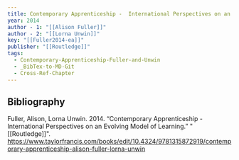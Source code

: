 ```yaml
---
title: Contemporary Apprenticeship -  International Perspectives on an Evolving Model of Learning
year: 2014
author - 1: "[[Alison Fuller]]"
author - 2: "[[Lorna Unwin]]"
key: "[[Fuller2014-ea]]"
publisher: "[[Routledge]]"
tags:
  - Contemporary-Apprenticeship-Fuller-and-Unwin
  - _BibTex-to-MD-Git
  - Cross-Ref-Chapter
---
```


## Bibliography
Fuller, Alison, Lorna Unwin. 2014. “Contemporary Apprenticeship -  International Perspectives on an Evolving Model of Learning.” "[[Routledge]]". https://www.taylorfrancis.com/books/edit/10.4324/9781315872919/contemporary-apprenticeship-alison-fuller-lorna-unwin